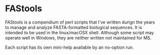 # FAStools

FAStools is a compendium of perl scripts that I've written durign the years to manage and analyze FASTA-formatted biological sequences.
It is intended to be used in the linux/macOSX shell. Although some script may operate well in Windows, they are neither written not maintained for MS.

Each script has its own mini-help available by an no-option run.

